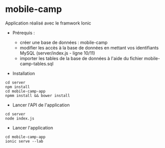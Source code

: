 # mobile-camp

Application réalisé avec le framwork Ionic

- Prérequis :
    - créer une base de données : mobile-camp
    - modifier les accès à la base de données en mettant vos identifiants MySQL (server/index.js - ligne 10/11)
    - importer les tables de la base de données à l'aide du fichier mobile-camp-tables.sql

- Installation

```shell
cd server
npm install
cd mobile-camp-app
npmm install && bower install
```

- Lancer l'API de l'application
```shell
cd server
node index.js
```

- Lancer l'application
```shell
cd mobile-camp-app
ionic serve --lab
```
